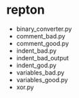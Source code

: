 # repton

- binary_converter.py
- comment_bad.py
- comment_good.py
- indent_bad.py
- indent_bad_output
- indent_god.py
- variables_bad.py
- variables_good.py
- xor.py
